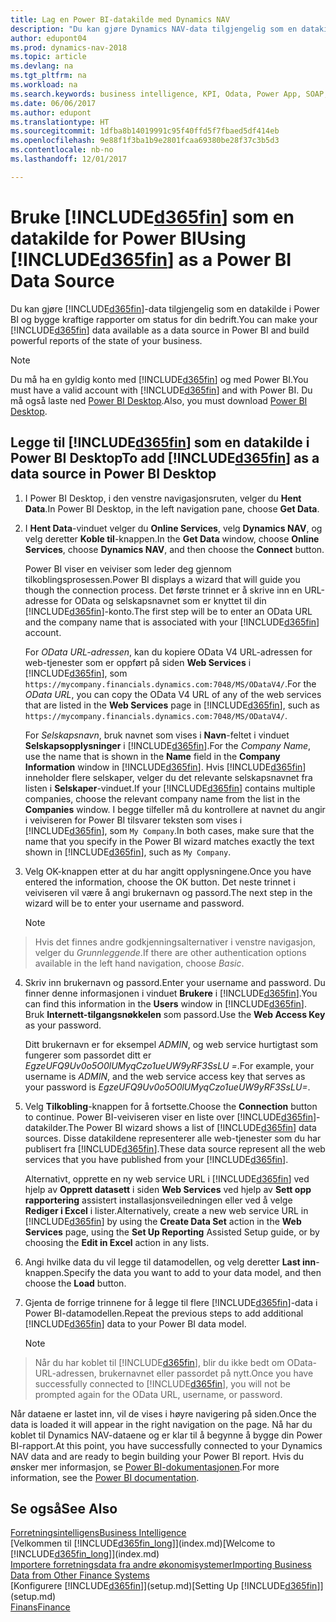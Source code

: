 ```yaml
---
title: Lag en Power BI-datakilde med Dynamics NAV
description: "Du kan gjøre Dynamics NAV-data tilgjengelig som en datakilde i Power BI og bygge kraftige rapporter om status for din bedrift."
author: edupont04
ms.prod: dynamics-nav-2018
ms.topic: article
ms.devlang: na
ms.tgt_pltfrm: na
ms.workload: na
ms.search.keywords: business intelligence, KPI, Odata, Power App, SOAP, analysis
ms.date: 06/06/2017
ms.author: edupont
ms.translationtype: HT
ms.sourcegitcommit: 1dfba8b14019991c95f40ffd5f7fbaed5df414eb
ms.openlocfilehash: 9e88f1f3ba1b9e2801fcaa69380be28f37c3b5d3
ms.contentlocale: nb-no
ms.lasthandoff: 12/01/2017

---
```

# <a name="using-included365finincludesd365finmdmd-as-a-power-bi-data-source"></a><span data-ttu-id="f4de5-103">Bruke [!INCLUDE[d365fin](includes/d365fin_md.md)] som en datakilde for Power BI</span><span class="sxs-lookup"><span data-stu-id="f4de5-103">Using [!INCLUDE[d365fin](includes/d365fin_md.md)] as a Power BI Data Source</span></span>
<span data-ttu-id="f4de5-104">Du kan gjøre [!INCLUDE[d365fin](includes/d365fin_md.md)]-data tilgjengelig som en datakilde i Power BI og bygge kraftige rapporter om status for din bedrift.</span><span class="sxs-lookup"><span data-stu-id="f4de5-104">You can make your [!INCLUDE[d365fin](includes/d365fin_md.md)] data available as a data source in Power BI and build powerful reports of the state of your business.</span></span>  

> [!NOTE]  
>   <span data-ttu-id="f4de5-105">Du må ha en gyldig konto med [!INCLUDE[d365fin](includes/d365fin_md.md)] og med Power BI.</span><span class="sxs-lookup"><span data-stu-id="f4de5-105">You must have a valid account with [!INCLUDE[d365fin](includes/d365fin_md.md)] and with Power BI.</span></span> <span data-ttu-id="f4de5-106">Du må også laste ned [Power BI Desktop](https://powerbi.microsoft.com/en-us/desktop/).</span><span class="sxs-lookup"><span data-stu-id="f4de5-106">Also, you must download [Power BI Desktop](https://powerbi.microsoft.com/en-us/desktop/).</span></span>  

## <a name="to-add-included365finincludesd365finmdmd-as-a-data-source-in-power-bi-desktop"></a><span data-ttu-id="f4de5-107">Legge til [!INCLUDE[d365fin](includes/d365fin_md.md)] som en datakilde i Power BI Desktop</span><span class="sxs-lookup"><span data-stu-id="f4de5-107">To add [!INCLUDE[d365fin](includes/d365fin_md.md)] as a data source in Power BI Desktop</span></span>
1. <span data-ttu-id="f4de5-108">I Power BI Desktop, i den venstre navigasjonsruten, velger du **Hent Data**.</span><span class="sxs-lookup"><span data-stu-id="f4de5-108">In Power BI Desktop, in the left navigation pane, choose **Get Data**.</span></span>
2. <span data-ttu-id="f4de5-109">I **Hent Data**-vinduet velger du **Online Services**, velg **Dynamics NAV**, og velg deretter **Koble til**-knappen.</span><span class="sxs-lookup"><span data-stu-id="f4de5-109">In the **Get Data** window, choose **Online Services**, choose **Dynamics NAV**, and then choose the **Connect** button.</span></span>

   <span data-ttu-id="f4de5-110">Power BI viser en veiviser som leder deg gjennom tilkoblingsprosessen.</span><span class="sxs-lookup"><span data-stu-id="f4de5-110">Power BI displays a wizard that will guide you though the connection process.</span></span> <span data-ttu-id="f4de5-111">Det første trinnet er å skrive inn en URL-adresse for OData og selskapsnavnet som er knyttet til din [!INCLUDE[d365fin](includes/d365fin_md.md)]-konto.</span><span class="sxs-lookup"><span data-stu-id="f4de5-111">The first step will be to enter an OData URL and the company name that is associated with your [!INCLUDE[d365fin](includes/d365fin_md.md)] account.</span></span>  

   <span data-ttu-id="f4de5-112">For *OData URL-adressen*, kan du kopiere OData V4 URL-adressen for web-tjenester som er oppført på siden **Web Services** i [!INCLUDE[d365fin](includes/d365fin_md.md)], som `https://mycompany.financials.dynamics.com:7048/MS/ODataV4/`.</span><span class="sxs-lookup"><span data-stu-id="f4de5-112">For the *OData URL*, you can copy the OData V4 URL of any of the web services that are listed in the **Web Services** page in [!INCLUDE[d365fin](includes/d365fin_md.md)], such as `https://mycompany.financials.dynamics.com:7048/MS/ODataV4/`.</span></span>  

   <span data-ttu-id="f4de5-113">For *Selskapsnavn*, bruk navnet som vises i **Navn**-feltet i vinduet **Selskapsopplysninger** i [!INCLUDE[d365fin](includes/d365fin_md.md)].</span><span class="sxs-lookup"><span data-stu-id="f4de5-113">For the *Company Name*, use the name that is shown in the **Name** field in the **Company Information** window in [!INCLUDE[d365fin](includes/d365fin_md.md)].</span></span> <span data-ttu-id="f4de5-114">Hvis [!INCLUDE[d365fin](includes/d365fin_md.md)] inneholder flere selskaper, velger du det relevante selskapsnavnet fra listen i **Selskaper**-vinduet.</span><span class="sxs-lookup"><span data-stu-id="f4de5-114">If your [!INCLUDE[d365fin](includes/d365fin_md.md)] contains multiple companies, choose the relevant company name from the list in the **Companies** window.</span></span> <span data-ttu-id="f4de5-115">I begge tilfeller må du kontrollere at navnet du angir i veiviseren for Power BI tilsvarer teksten som vises i [!INCLUDE[d365fin](includes/d365fin_md.md)], som `My Company`.</span><span class="sxs-lookup"><span data-stu-id="f4de5-115">In both cases, make sure that the name that you specify in the Power BI wizard matches exactly the text shown in [!INCLUDE[d365fin](includes/d365fin_md.md)], such as `My Company`.</span></span>
3. <span data-ttu-id="f4de5-116">Velg OK-knappen etter at du har angitt opplysningene.</span><span class="sxs-lookup"><span data-stu-id="f4de5-116">Once you have entered the information, choose the OK button.</span></span> <span data-ttu-id="f4de5-117">Det neste trinnet i veiviseren vil være å angi brukernavn og passord.</span><span class="sxs-lookup"><span data-stu-id="f4de5-117">The next step in the wizard will be to enter your username and password.</span></span>

   > [!NOTE]  
>    <span data-ttu-id="f4de5-118">Hvis det finnes andre godkjenningsalternativer i venstre navigasjon, velger du *Grunnleggende*.</span><span class="sxs-lookup"><span data-stu-id="f4de5-118">If there are other authentication options available in the left hand navigation, choose *Basic*.</span></span>
4. <span data-ttu-id="f4de5-119">Skriv inn brukernavn og passord.</span><span class="sxs-lookup"><span data-stu-id="f4de5-119">Enter your username and password.</span></span> <span data-ttu-id="f4de5-120">Du finner denne informasjonen i vinduet **Brukere** i [!INCLUDE[d365fin](includes/d365fin_md.md)].</span><span class="sxs-lookup"><span data-stu-id="f4de5-120">You can find this information in the **Users** window in [!INCLUDE[d365fin](includes/d365fin_md.md)].</span></span> <span data-ttu-id="f4de5-121">Bruk **Internett-tilgangsnøkkelen** som passord.</span><span class="sxs-lookup"><span data-stu-id="f4de5-121">Use the **Web Access Key** as your password.</span></span>

   <span data-ttu-id="f4de5-122">Ditt brukernavn er for eksempel *ADMIN*, og web service hurtigtast som fungerer som passordet ditt er *EgzeUFQ9Uv0o5O0lUMyqCzo1ueUW9yRF3SsLU =*.</span><span class="sxs-lookup"><span data-stu-id="f4de5-122">For example, your username is *ADMIN*, and the web service access key that serves as your password is *EgzeUFQ9Uv0o5O0lUMyqCzo1ueUW9yRF3SsLU=*.</span></span>
5. <span data-ttu-id="f4de5-123">Velg **Tilkobling**-knappen for å fortsette.</span><span class="sxs-lookup"><span data-stu-id="f4de5-123">Choose the **Connection** button to continue.</span></span> <span data-ttu-id="f4de5-124">Power BI-veiviseren viser en liste over [!INCLUDE[d365fin](includes/d365fin_md.md)]-datakilder.</span><span class="sxs-lookup"><span data-stu-id="f4de5-124">The Power BI wizard shows a list of [!INCLUDE[d365fin](includes/d365fin_md.md)] data sources.</span></span> <span data-ttu-id="f4de5-125">Disse datakildene representerer alle web-tjenester som du har publisert fra [!INCLUDE[d365fin](includes/d365fin_md.md)].</span><span class="sxs-lookup"><span data-stu-id="f4de5-125">These data source represent all the web services that you have published from your [!INCLUDE[d365fin](includes/d365fin_md.md)].</span></span>

   <span data-ttu-id="f4de5-126">Alternativt, opprette en ny web service URL i [!INCLUDE[d365fin](includes/d365fin_md.md)] ved hjelp av **Opprett datasett** i siden **Web Services** ved hjelp av **Sett opp rapportering** assistert installasjonsveiledningen eller ved å velge **Rediger i Excel** i lister.</span><span class="sxs-lookup"><span data-stu-id="f4de5-126">Alternatively, create a new web service URL in [!INCLUDE[d365fin](includes/d365fin_md.md)] by using the **Create Data Set** action in the **Web Services** page, using the **Set Up Reporting** Assisted Setup guide, or by choosing the **Edit in Excel** action in any lists.</span></span>

6. <span data-ttu-id="f4de5-127">Angi hvilke data du vil legge til datamodellen, og velg deretter **Last inn**-knappen.</span><span class="sxs-lookup"><span data-stu-id="f4de5-127">Specify the data you want to add to your data model, and then choose the **Load** button.</span></span>
7. <span data-ttu-id="f4de5-128">Gjenta de forrige trinnene for å legge til flere [!INCLUDE[d365fin](includes/d365fin_md.md)]-data i Power BI-datamodellen.</span><span class="sxs-lookup"><span data-stu-id="f4de5-128">Repeat the previous steps to add additional [!INCLUDE[d365fin](includes/d365fin_md.md)] data to your Power BI data model.</span></span>

   > [!NOTE]  
>    <span data-ttu-id="f4de5-129">Når du har koblet til [!INCLUDE[d365fin](includes/d365fin_md.md)], blir du ikke bedt om OData-URL-adressen, brukernavnet eller passordet på nytt.</span><span class="sxs-lookup"><span data-stu-id="f4de5-129">Once you have successfully connected to [!INCLUDE[d365fin](includes/d365fin_md.md)], you will not be prompted again for the OData URL, username, or password.</span></span>

<span data-ttu-id="f4de5-130">Når dataene er lastet inn, vil de vises i høyre navigering på siden.</span><span class="sxs-lookup"><span data-stu-id="f4de5-130">Once the data is loaded it will appear in the right navigation on the page.</span></span> <span data-ttu-id="f4de5-131">Nå har du koblet til Dynamics NAV-dataene og er klar til å begynne å bygge din Power BI-rapport.</span><span class="sxs-lookup"><span data-stu-id="f4de5-131">At this point, you have successfully connected to your Dynamics NAV data and are ready to begin building your Power BI report.</span></span> <span data-ttu-id="f4de5-132">Hvis du ønsker mer informasjon, se [Power BI-dokumentasjonen](https://powerbi.microsoft.com/documentation/powerbi-landing-page/).</span><span class="sxs-lookup"><span data-stu-id="f4de5-132">For more information, see the [Power BI documentation](https://powerbi.microsoft.com/documentation/powerbi-landing-page/).</span></span>

## <a name="see-also"></a><span data-ttu-id="f4de5-133">Se også</span><span class="sxs-lookup"><span data-stu-id="f4de5-133">See Also</span></span>
[<span data-ttu-id="f4de5-134">Forretningsintelligens</span><span class="sxs-lookup"><span data-stu-id="f4de5-134">Business Intelligence</span></span>](bi.md)  
<span data-ttu-id="f4de5-135">[Velkommen til [!INCLUDE[d365fin_long](includes/d365fin_long_md.md)]](index.md)</span><span class="sxs-lookup"><span data-stu-id="f4de5-135">[Welcome to [!INCLUDE[d365fin_long](includes/d365fin_long_md.md)]](index.md)</span></span>  
[<span data-ttu-id="f4de5-136">Importere forretningsdata fra andre økonomisystemer</span><span class="sxs-lookup"><span data-stu-id="f4de5-136">Importing Business Data from Other Finance Systems</span></span>](upload-data.md)  
<span data-ttu-id="f4de5-137">[Konfigurere [!INCLUDE[d365fin](includes/d365fin_md.md)]](setup.md)</span><span class="sxs-lookup"><span data-stu-id="f4de5-137">[Setting Up [!INCLUDE[d365fin](includes/d365fin_md.md)]](setup.md)</span></span>  
[<span data-ttu-id="f4de5-138">Finans</span><span class="sxs-lookup"><span data-stu-id="f4de5-138">Finance</span></span>](finance.md)  

